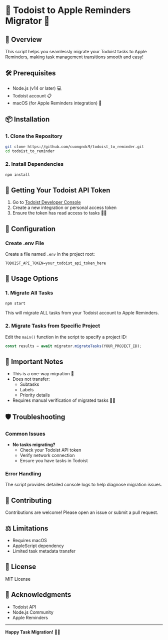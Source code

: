 # 📅 Todoist to Apple Reminders Migrator 🔄

## 🚀 Overview
This script helps you seamlessly migrate your Todoist tasks to Apple Reminders, making task management transitions smooth and easy!

## 🛠 Prerequisites
- Node.js (v14 or later) 💻
- Todoist account 📋
- macOS (for Apple Reminders integration) 🍎

## 📦 Installation

### 1. Clone the Repository
```bash
git clone https://github.com/cuongndc9/todoist_to_reminder.git
cd todoist_to_reminder
```

### 2. Install Dependencies
```bash
npm install
```

## 🔑 Getting Your Todoist API Token

1. Go to [Todoist Developer Console](https://developer.todoist.com/)
2. Create a new integration or personal access token
3. Ensure the token has read access to tasks 🕵️‍♀️

## 🔧 Configuration

### Create .env File
Create a file named `.env` in the project root:
```
TODOIST_API_TOKEN=your_todoist_api_token_here
```

## 🚦 Usage Options

### 1. Migrate All Tasks
```bash
npm start
```
This will migrate ALL tasks from your Todoist account to Apple Reminders.

### 2. Migrate Tasks from Specific Project
Edit the `main()` function in the script to specify a project ID:
```typescript
const results = await migrator.migrateTasks(YOUR_PROJECT_ID);
```

## 🚨 Important Notes
- This is a one-way migration 🔀
- Does not transfer:
  - Subtasks 
  - Labels
  - Priority details
- Requires manual verification of migrated tasks 🕵️‍♀️

## 🛡 Troubleshooting

### Common Issues
- **No tasks migrating?** 
  - Check your Todoist API token
  - Verify network connection
  - Ensure you have tasks in Todoist

### Error Handling
The script provides detailed console logs to help diagnose migration issues.

## 🤝 Contributing
Contributions are welcome! Please open an issue or submit a pull request.

## ⚖️ Limitations
- Requires macOS
- AppleScript dependency
- Limited task metadata transfer

## 📜 License
MIT License

## 🙌 Acknowledgments
- Todoist API
- Node.js Community
- Apple Reminders

---

**Happy Task Migration!** 🎉✨